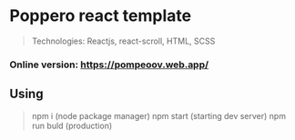 # Poppero react template
> Technologies: Reactjs, react-scroll, HTML, SCSS

### Online version: https://pompeoov.web.app/

## Using
> npm i (node package manager)
> npm start (starting dev server)
> npm run buld (production)
